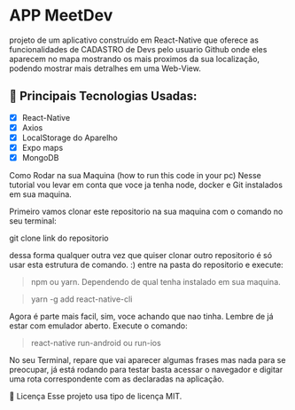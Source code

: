 
# APP MeetDev
projeto de um aplicativo construído em React-Native que oferece as funcionalidades de CADASTRO de Devs pelo usuario Github
onde eles aparecem no mapa mostrando os mais proximos da sua localização, podendo mostrar mais detralhes em uma Web-View.

## 🚀 Principais Tecnologias Usadas:
- [x] React-Native
- [x] Axios
- [x] LocalStorage do Aparelho
- [x] Expo maps
- [x] MongoDB

Como Rodar na sua Maquina (how to run this code in your pc)
Nesse tutorial vou levar em conta que voce ja tenha node, docker e Git instalados em sua maquina.

Primeiro vamos clonar este repositorio na sua maquina com o comando no seu terminal:

git clone link do repositorio

dessa forma qualquer outra vez que quiser clonar outro repositorio é só usar esta estrutura de comando. :) 
entre na pasta do repositorio e execute:

> npm ou yarn. Dependendo de qual tenha instalado em sua maquina.

> yarn -g add react-native-cli

Agora é parte mais facil, sim, voce achando que nao tinha. Lembre de já estar com emulador aberto. 
Execute o comando:

> react-native run-android ou run-ios

No seu Terminal, repare que vai aparecer algumas frases mas nada para se preocupar, já está rodando para testar basta acessar o navegador e digitar uma rota correspondente com as declaradas na aplicação.

📝 Licença Esse projeto usa tipo de licença MIT.
